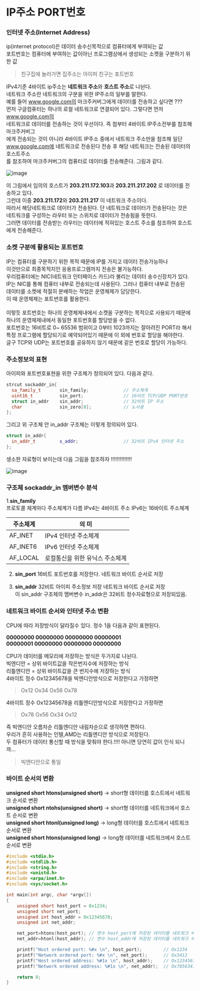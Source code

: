 # IP주소 PORT번호

### 인터넷 주소(Internet Address)

ip(internet protocol)은 데이터 송수신목적으로 컴퓨터에게 부여되는 값 </br>
포트번호는 컴퓨터에 부여하는 값이아닌 프로그램상에서 생성되는 소켓을 구분하기 위한 값 </br>

> 친구집에 놀러가면 집주소는 아이피 친구는 포트번호 </br>

IPv4기준 4바이트 ip주소는 **네트워크 주소**와 **호스트 주소**로 나뉜다. </br>
네트워크 주소란 네트워크의 구분을 위한 IP주소의 일부를 말한다. </br>
예를 들어 www.google.com의 마크주커버그에게 데이터를 전송하고 싶다면 ??? </br>
먼저 구글컴퓨터는 하나의 로컬 네트워크로 연결되어 있다. 그렇다면 먼저 www.google.com의 </br>
네트워크로 데이터를 전송하는 것이 우선이다. 즉 첨부터 4바이트 IP주소전부를 참조해 마크주커버그</br>
에게 전송되는 것이 아니라 4바이트 IP주소 중에서 네트워크 주소만을 참조해 일단 </br>
www.google.com에 네트워크로 전송된다 전송 후 해당 네트워크는 전송된 데이터의 호스트주소 </br>
를 참조하여 마크주커버그의 컴퓨터로 데이터를 전송해준다. 그림과 같다. </br>

![image](https://user-images.githubusercontent.com/43857226/77502541-7da3db00-6e9e-11ea-9c69-6b3c5e29237e.png)

이 그림에서 임의의 호스트가 **203.211.172.103**과 **203.211.217.202** 로 데이터를 전송하고 있다.</br>
그런데 이중 **203.211.172**와 **203.211.217** 이 네트워크 주소이다.</br>
따라서 해당네트워크로 데이터가 전송된다. 단 네트워크로 데이터가 전송된다는 것은 </br>
네트워크를 구성하는 라우터 또는 스위치로 데이터가 전송됨을 뜻한다. </br>
그러면 데이터를 전송받는 라우터는 데이터에 적혀있는 호스트 주소를 참조하여 호스트에게 전송해준다. </br>

### 소켓 구분에 활용되는 포트번호 

IP는 컴퓨터를 구분하기 위한 목적 때문에 IP를 가지고 데이터 전송가능하나 </br>
이것만으로 최종목적지인 응용프로그램까지 전송은 불가능하다. </br>
우리컴퓨터에는 NIC(네트워크 인터페이스 카드)라 불리는 데이터 송수신장치가 있다. </br>
IP는 NIC를 통해 컴퓨터 내부로 전송되는데 사용된다. 그러나 컴퓨터 내부로 전송된 </br>
데이터를 소켓에 적절히 분배하는 작업은 운영체제가 담당한다. </br> 
이 때 운영체제는 포트번호를 활용한다. </br>
</br>
이렇듯 포트번호는 하나의 운영체제내에서 소켓을 구분하는 목적으로 사용되기 때문에 </br>
하나의 운영체제내에서 동일한 포트번호를 할당받을 수 없다. </br> 
포트번호는 16비트로 0~ 65536 범위이고 0부터 1023까지는 잘아려진 PORT라 해서 </br>
특정 프로그램에 할당되기로 예약되어있기 때문에 이 외에 번호로 할당을 해야한다. </br>
글구 TCP와 UDP는 포트번호를 공유하지 않기 때문에 같은 번호로 할당이 가능하다. </br>


### 주소정보의 표현

아이피와 포트번호표현을 위한 구조체가 정의되어 있다. 다음과 같다. </br>

```c++
strcut sockaddr_in{
  sa_family_t       sin_family;             // 주소체계
  uint16_t          sin_port;               // 16비트 TCP/UDP PORT번호
  struct in_addr    sin_addr;               // 32비트 IP 주소
  char              sin_zero[8];            // 노사용
};
```

그리고 위 구조체 안 in_addr 구조체는 이렇게 정의되어 있다. </br>

```c++
struct in_addr{
  in_addr_t         s_addr;                 // 32비트 IPv4 인터넷 주소
};
```

생소한 자료형이 보이는데 다음 그림을 참조하자 !!!!!!!!!!!!!! </br>

![image](https://user-images.githubusercontent.com/43857226/77503530-28b59400-6ea1-11ea-9c8b-8d9b90360a78.png)

### 구조체 sockaddr_in 멤버변수 분석

1.**sin_family** </br>
프로토콜 체계마다 주소체계가 다름 IPv4는 4바이트 주소 IPv6는 16바이트 주소체계 </br>

|주소체계|의 미|
|---|---|
|AF_INET| IPv4 인터넷 주소체계|
|AF_INET6| IPv6 인터넷 주소체계|
|AF_LOCAL| 로컬통신을 위한 유닉스 주소체계|

2. **sin_port**
16비트 포트번호를 저장한다. 네트워크 바이트 순서로 저장 </br>

3. **sin_addr**
32비트 아이피 주소정보 저장 네트워크 바이트 순서로 저장 </br>
이 sin_addr 구조체의 멤버변수 in_addr은 32비트 정수자료형으로 저장되있음. </br>

### 네트워크 바이트 순서와 인터넷 주소 변환
CPU에 따라 저장방식이 달라질수 있다. 정수 1을 다음과 같이 표현된다. </br>

**00000000 00000000 00000000 00000001** </br>
**00000001 00000000 00000000 00000000** </br>

CPU가 데이터를 메모리에 저장하는 방식은 두가지로 나뉜다. </br>
빅엔디안 = 상위 바이트값을 작은번지수에 저장하는 방식 </br>
리틀엔디안 = 상위 바이트값을 큰 번지수에 저장하는 방식 </br>
4바이트 정수 Ox12345678을 빅엔디안방식으로 저장한다고 가정하면 </br>

> Ox12 Ox34 Ox56 Ox78 </br>

4바이트 정수 Ox12345678을 리틀엔디안방식으로 저장한다고 가정하면 </br>

> Ox78 Ox56 Ox34 Ox12 </br>

즉 빅엔디안 오름차순 리틀엔디안 내림차순으로 생각하면 편하다. </br>
우리가 흔히 사용하는 인텔,AMD는 리틀엔디안 방식으로 저장된다. </br>
두 컴퓨터가 데이터 통신할 때 방식을 맞춰야 한다.!!!! 아니면 당연히 값이 인식 되니까... </br>

> 빅엔디안으로 통일

### 바이트 순서의 변환

**unsigned short htons(unsigned short)** -> short형 데이터를 호스트에서 네트워크 순서로 변환 </br>
**unsigned short ntohs(unsigned short)** -> short형 데이터를 네트워크에서 호스트 순서로 변환 </br>
**unsigned short htonl(unsigned long)** -> long형 데이터를 호스트에서 네트워크 순서로 변환 </br>
**unsigned short htons(unsigned long)** -> long형 데이터를 네트워크에서 호스트 순서로 변환 </br>

```c++
#include <stdio.h>
#include <stdlib.h>
#include <string.h>
#include <unistd.h>
#include <arpa/inet.h>
#include <sys/socket.h>

int main(int argc, char *argv[])
{
    unsigned short host_port = 0x1234; 
    unsigned short net_port;
    unsigned int host_addr = 0x12345678;
    unsigned int net_addr;

    net_port=htons(host_port); // 변수 host_port에 저장된 데이터를 네트워크 바이트 순서로 변환
    net_addr=htonl(host_addr); // 변수 host_addr에 저장된 데이터를 네트워크 바이트 순서로 변환

    printf("Host ordered port: %#x \n", host_port);        // Ox1234
    printf("Network ordered port: %#x \n", net_port);      // Ox3412
    printf("Host ordered address: %#1x \n", host_addr);    // Ox12345678
    printf("Network ordered address: %#1x \n", net_addr);  // Ox78563412

    return 0;
}
```

